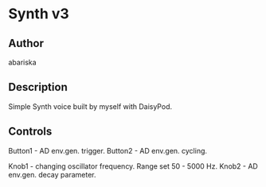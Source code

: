 # Synth v3

## Author

abariska


## Description
Simple Synth voice built by myself with DaisyPod.


## Controls
Button1 - AD env.gen. trigger.
Button2 - AD env.gen. cycling.

Knob1 - changing oscillator frequency. Range set 50 - 5000 Hz.
Knob2 - AD env.gen. decay parameter.







